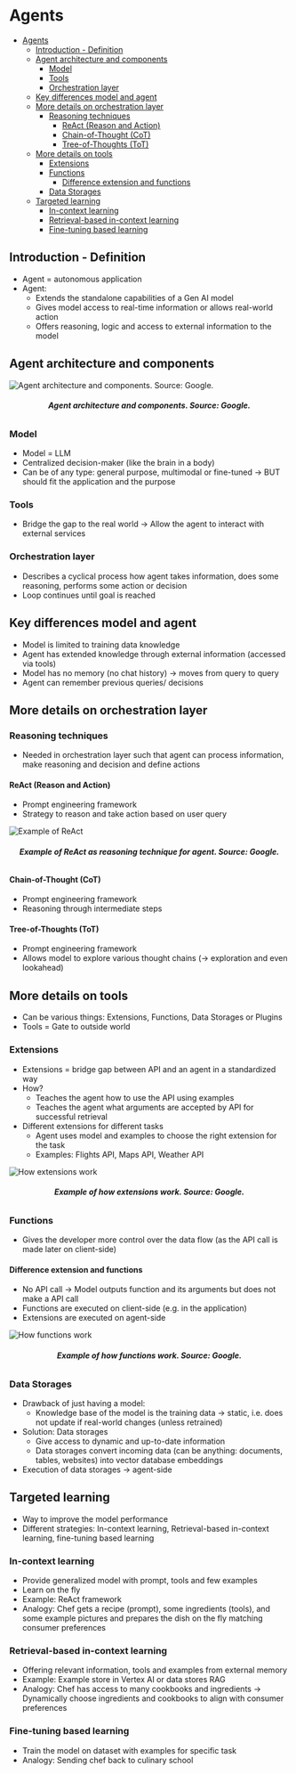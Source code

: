 # Agents

- [Agents](#agents)
  - [Introduction - Definition](#introduction---definition)
  - [Agent architecture and components](#agent-architecture-and-components)
    - [Model](#model)
    - [Tools](#tools)
    - [Orchestration layer](#orchestration-layer)
  - [Key differences model and agent](#key-differences-model-and-agent)
  - [More details on orchestration layer](#more-details-on-orchestration-layer)
    - [Reasoning techniques](#reasoning-techniques)
      - [ReAct (Reason and Action)](#react-reason-and-action)
      - [Chain-of-Thought (CoT)](#chain-of-thought-cot)
      - [Tree-of-Thoughts (ToT)](#tree-of-thoughts-tot)
  - [More details on tools](#more-details-on-tools)
    - [Extensions](#extensions)
    - [Functions](#functions)
      - [Difference extension and functions](#difference-extension-and-functions)
    - [Data Storages](#data-storages)
  - [Targeted learning](#targeted-learning)
    - [In-context learning](#in-context-learning)
    - [Retrieval-based in-context learning](#retrieval-based-in-context-learning)
    - [Fine-tuning based learning](#fine-tuning-based-learning)

## Introduction - Definition

- Agent = autonomous application
- Agent:
  - Extends the standalone capabilities of a Gen AI model
  - Gives model access to real-time information or allows real-world action
  - Offers reasoning, logic and access to external information to the model

## Agent architecture and components

![Agent architecture and components. Source: Google.](image.png)
<h6 style="text-align: center"><strong>Agent architecture and components. Source: Google.</strong></h6>

### Model

- Model = LLM
- Centralized decision-maker (like the brain in a body)
- Can be of any type: general purpose, multimodal or fine-tuned &rarr; BUT should fit the application and the purpose

### Tools

- Bridge the gap to the real world &rarr; Allow the agent to interact with external services

### Orchestration layer

- Describes a cyclical process how agent takes information, does some reasoning, performs some action or decision
- Loop continues until goal is reached

## Key differences model and agent

- Model is limited to training data knowledge
- Agent has extended knowledge through external information (accessed via tools)
- Model has no memory (no chat history) &rarr; moves from query to query
- Agent can remember previous queries/ decisions

## More details on orchestration layer

### Reasoning techniques

- Needed in orchestration layer such that agent can process information, make reasoning and decision and define actions

#### ReAct (Reason and Action)

- Prompt engineering framework
- Strategy to reason and take action based on user query

![Example of ReAct](image-1.png)
<h6 style="text-align: center"><strong>Example of ReAct as reasoning technique for agent. Source: Google.</strong></h6>

#### Chain-of-Thought (CoT)

- Prompt engineering framework
- Reasoning through intermediate steps

#### Tree-of-Thoughts (ToT)

- Prompt engineering framework
- Allows model to explore various thought chains (&rarr; exploration and even lookahead)

## More details on tools

- Can be various things: Extensions, Functions, Data Storages or Plugins
- Tools = Gate to outside world

### Extensions

- Extensions = bridge gap between API and an agent in a standardized way
- How?
  - Teaches the agent how to use the API using examples
  - Teaches the agent what arguments are accepted by API for successful retrieval
- Different extensions for different tasks
  - Agent uses model and examples to choose the right extension for the task
  - Examples: Flights API, Maps API, Weather API

![How extensions work](image-2.png)
<h6 style="text-align: center"><strong>Example of how extensions work. Source: Google.</strong></h6>

### Functions

- Gives the developer more control over the data flow (as the API call is made later on client-side)

#### Difference extension and functions

- No API call &rarr; Model outputs function and its arguments but does not make a API call
- Functions are executed on client-side (e.g. in the application)
- Extensions are executed on agent-side

![How functions work](image-3.png)
<h6 style="text-align: center"><strong>Example of how functions work. Source: Google.</strong></h6>

### Data Storages

- Drawback of just having a model:
  - Knowledge base of the model is the training data &rarr; static, i.e. does not update if real-world changes (unless retrained)
- Solution: Data storages
  - Give access to dynamic and up-to-date information
  - Data storages convert incoming data (can be anything: documents, tables, websites) into vector database embeddings
- Execution of data storages &rarr; agent-side 

## Targeted learning

- Way to improve the model performance
- Different strategies: In-context learning, Retrieval-based in-context learning, fine-tuning based learning

### In-context learning

- Provide generalized model with prompt, tools and few examples
- Learn on the fly
- Example: ReAct framework
- Analogy: Chef gets a recipe (prompt), some ingredients (tools), and some example pictures and prepares the dish on the fly matching consumer preferences

### Retrieval-based in-context learning

- Offering relevant information, tools and examples from external memory
- Example: Example store in Vertex AI or data stores RAG
- Analogy: Chef has access to many cookbooks and ingredients &rarr; Dynamically choose ingredients and cookbooks to align with consumer preferences

### Fine-tuning based learning

- Train the model on dataset with examples for specific task
- Analogy: Sending chef back to culinary school
